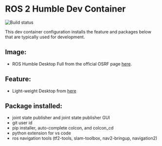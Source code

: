 # ROS 2 Humble Dev Container
![Build status](https://github.com/simbolonmartin/dev_container_humble/actions/workflows/docker-image.yml/badge.svg)

This dev container configuration installs the feature and packages below that are typically used for development.

## Image:  
- ROS Humble Desktop Full from the official OSRF page [here](https://hub.docker.com/layers/osrf/ros/humble-desktop-full/images/sha256-71ae08a6a0aae71a2f981e066c8a1d7dd76e956abf419c04626a0c746c3ebf4f).

## Feature:
- Light-weight Desktop from [here](https://github.com/devcontainers/features/tree/main/src/desktop-lite)

## Package installed:
- joint state publisher and joint state publisher GUI
- git user id
- pip installer, auto-complete colcon, and colcon_cd 
- python extension for vs code
- ros navigation tools (tf2-tools, slam-toolbox, nav2-bringup, navigation2)
